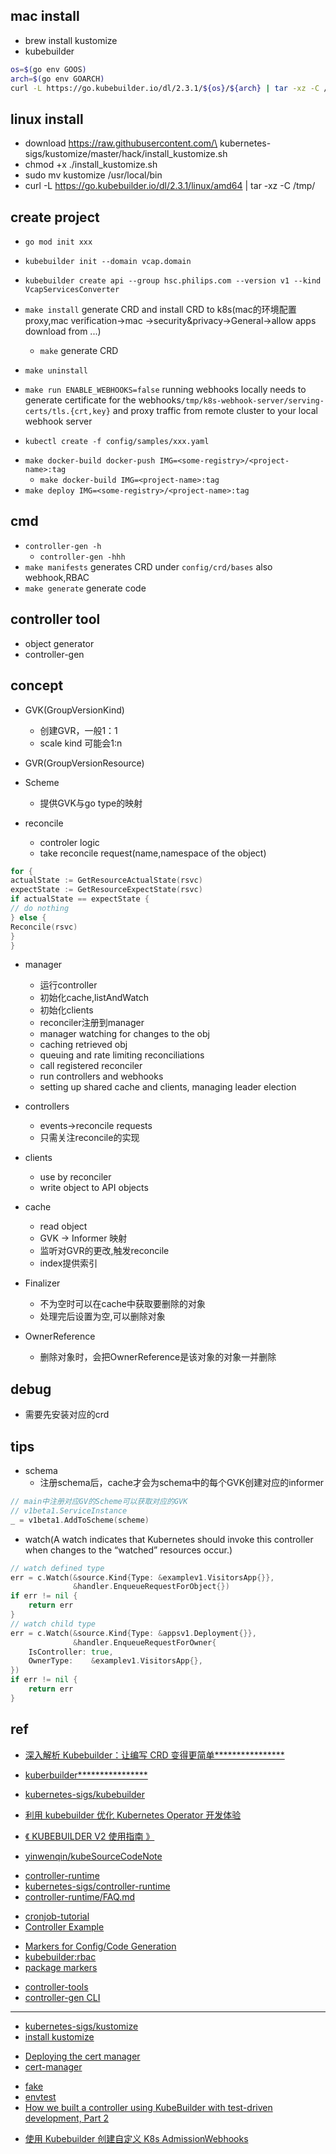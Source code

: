 

## mac install 
+ brew install kustomize
+ kubebuilder
```sh
os=$(go env GOOS)
arch=$(go env GOARCH)
curl -L https://go.kubebuilder.io/dl/2.3.1/${os}/${arch} | tar -xz -C /tmp/
```

## linux install
+ download https://raw.githubusercontent.com/\
kubernetes-sigs/kustomize/master/hack/install_kustomize.sh
+ chmod +x ./install_kustomize.sh 
+ sudo mv kustomize /usr/local/bin
+ curl -L https://go.kubebuilder.io/dl/2.3.1/linux/amd64 | tar -xz -C /tmp/

## create project

+ `go mod init xxx`
+ `kubebuilder init --domain vcap.domain`
+ `kubebuilder create api --group hsc.philips.com --version v1 --kind VcapServicesConverter`

+ `make install` generate CRD and install CRD to k8s(mac的环境配置proxy,mac verification->mac ->security&privacy->General->allow apps download from ...) 
    + `make` generate CRD
<!-- under project dir -->
+ `make uninstall`

+ `make run ENABLE_WEBHOOKS=false` running webhooks locally needs to generate certificate for the webhooks`/tmp/k8s-webhook-server/serving-certs/tls.{crt,key}` and proxy traffic from remote cluster to your local webhook server

+ `kubectl create -f config/samples/xxx.yaml`
<!-- docker build -->
+ `make docker-build docker-push IMG=<some-registry>/<project-name>:tag`
    + `make docker-build IMG=<project-name>:tag`
+ `make deploy IMG=<some-registry>/<project-name>:tag`


## cmd
+ `controller-gen -h`
    + `controller-gen -hhh`
+ `make manifests` generates CRD under `config/crd/bases` also webhook,RBAC
+ `make generate` generate code


## controller tool
+ object generator
+ controller-gen

## concept
+ GVK(GroupVersionKind)
    + 创建GVR，一般1：1
    + scale kind 可能会1:n
+ GVR(GroupVersionResource)
+ Scheme
    + 提供GVK与go type的映射

+ reconcile
    + controler logic
    + take reconcile request(name,namespace of the object)
```go
for {
actualState := GetResourceActualState(rsvc)
expectState := GetResourceExpectState(rsvc)
if actualState == expectState {
// do nothing
} else {
Reconcile(rsvc)
}
}
```
+ manager
    + 运行controller
    + 初始化cache,listAndWatch
    + 初始化clients
    + reconciler注册到manager
    + manager watching for changes to the obj
    + caching retrieved obj
    + queuing and rate limiting reconciliations
    + call registered reconciler
    + run controllers and webhooks
    + setting up shared cache and clients, managing leader election

+ controllers
    +  events->reconcile requests
    + 只需关注reconcile的实现

+ clients
    + use by reconciler
    + write object to API objects
+ cache
    + read object
    + GVK -> Informer 映射
    + 监听对GVR的更改,触发reconcile
    + index提供索引

+ Finalizer
    + 不为空时可以在cache中获取要删除的对象
    + 处理完后设置为空,可以删除对象
+ OwnerReference
    + 删除对象时，会把OwnerReference是该对象的对象一并删除

## debug

+ 需要先安装对应的crd

## tips

+ schema
    + 注册schema后，cache才会为schema中的每个GVK创建对应的informer
```go
// main中注册对应GV的Scheme可以获取对应的GVK
// v1beta1.ServiceInstance
_ = v1beta1.AddToScheme(scheme)
```

+ watch(A watch indicates that Kubernetes should invoke this controller when changes to the “watched” resources occur.)
```go
// watch defined type
err = c.Watch(&source.Kind{Type: &examplev1.VisitorsApp{}},
              &handler.EnqueueRequestForObject{})
if err != nil {
    return err
}
// watch child type 
err = c.Watch(&source.Kind{Type: &appsv1.Deployment{}},
              &handler.EnqueueRequestForOwner{
    IsController: true,
    OwnerType:    &examplev1.VisitorsApp{},
})
if err != nil {
    return err
}
```

## ref
+ [深入解析 Kubebuilder：让编写 CRD 变得更简单****************](https://juejin.im/post/6844903952241131534)
+ [kuberbuilder****************](https://book.kubebuilder.io/introduction.html)


+ [kubernetes-sigs/kubebuilder](https://github.com/kubernetes-sigs/kubebuilder/blob/master/docs/book/getting_started/hello_world.md)
+ [利用 kubebuilder 优化 Kubernetes Operator 开发体验](https://zhuanlan.zhihu.com/p/67406200)
+ [《 KUBEBUILDER V2 使用指南 》](https://blog.upweto.top/gitbooks/kubebuilder/)
+ [yinwenqin/kubeSourceCodeNote](https://github.com/yinwenqin/kubeSourceCodeNote/tree/master/controller)

<!-- controller runtime -->
+ [controller-runtime](https://godoc.org/sigs.k8s.io/controller-runtime)
+ [kubernetes-sigs/controller-runtime](https://github.com/kubernetes-sigs/controller-runtime)
+ [controller-runtime/FAQ.md](https://github.com/kubernetes-sigs/controller-runtime/blob/master/FAQ.md)


<!-- sample -->
+ [cronjob-tutorial](https://github.com/kubernetes-sigs/kubebuilder/tree/master/docs/book/src/cronjob-tutorial/testdata/project)
+ [Controller Example](https://book-v1.book.kubebuilder.io/basics/simple_controller.html)

<!-- markers -->
+ [Markers for Config/Code Generation](https://book.kubebuilder.io/reference/markers.html)
+ [kubebuilder:rbac](https://book.kubebuilder.io/reference/markers/rbac.html)
+ [package markers](https://godoc.org/sigs.k8s.io/controller-tools/pkg/markers)

<!-- controller-gen for building controller -->
+ [controller-tools](https://github.com/kubernetes-sigs/controller-tools)
+ [controller-gen CLI](https://book.kubebuilder.io/reference/controller-gen.html)

***

<!-- dependency -->
+ [kubernetes-sigs/kustomize](https://github.com/kubernetes-sigs/kustomize)
+ [install kustomize](https://kubernetes-sigs.github.io/kustomize/installation/homebrew/)


<!-- cert manager -->
+ [Deploying the cert manager](https://book.kubebuilder.io/cronjob-tutorial/cert-manager.html#deploying-the-cert-manager)
+ [cert-manager ](https://cert-manager.io/docs/installation/kubernetes/)

<!-- test -->
+ [fake](https://godoc.org/sigs.k8s.io/controller-runtime/pkg/client/fake)
+ [envtest](https://godoc.org/sigs.k8s.io/controller-runtime/pkg/envtest#Environment)
+ [How we built a controller using KubeBuilder with test-driven development, Part 2](https://engineering.pivotal.io/post/gp4k-kubebuilder-tdd/)

<!-- webhook -->
+ [使用 Kubebuilder 创建自定义 K8s AdmissionWebhooks](https://blog.hdls.me/15708754600835.html)